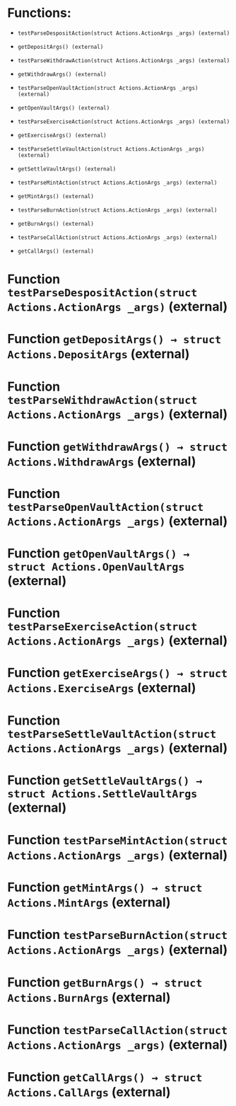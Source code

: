 # Functions:

- `testParseDespositAction(struct Actions.ActionArgs _args) (external)`

- `getDepositArgs() (external)`

- `testParseWithdrawAction(struct Actions.ActionArgs _args) (external)`

- `getWithdrawArgs() (external)`

- `testParseOpenVaultAction(struct Actions.ActionArgs _args) (external)`

- `getOpenVaultArgs() (external)`

- `testParseExerciseAction(struct Actions.ActionArgs _args) (external)`

- `getExerciseArgs() (external)`

- `testParseSettleVaultAction(struct Actions.ActionArgs _args) (external)`

- `getSettleVaultArgs() (external)`

- `testParseMintAction(struct Actions.ActionArgs _args) (external)`

- `getMintArgs() (external)`

- `testParseBurnAction(struct Actions.ActionArgs _args) (external)`

- `getBurnArgs() (external)`

- `testParseCallAction(struct Actions.ActionArgs _args) (external)`

- `getCallArgs() (external)`

# Function `testParseDespositAction(struct Actions.ActionArgs _args)` (external)

# Function `getDepositArgs() → struct Actions.DepositArgs` (external)

# Function `testParseWithdrawAction(struct Actions.ActionArgs _args)` (external)

# Function `getWithdrawArgs() → struct Actions.WithdrawArgs` (external)

# Function `testParseOpenVaultAction(struct Actions.ActionArgs _args)` (external)

# Function `getOpenVaultArgs() → struct Actions.OpenVaultArgs` (external)

# Function `testParseExerciseAction(struct Actions.ActionArgs _args)` (external)

# Function `getExerciseArgs() → struct Actions.ExerciseArgs` (external)

# Function `testParseSettleVaultAction(struct Actions.ActionArgs _args)` (external)

# Function `getSettleVaultArgs() → struct Actions.SettleVaultArgs` (external)

# Function `testParseMintAction(struct Actions.ActionArgs _args)` (external)

# Function `getMintArgs() → struct Actions.MintArgs` (external)

# Function `testParseBurnAction(struct Actions.ActionArgs _args)` (external)

# Function `getBurnArgs() → struct Actions.BurnArgs` (external)

# Function `testParseCallAction(struct Actions.ActionArgs _args)` (external)

# Function `getCallArgs() → struct Actions.CallArgs` (external)
